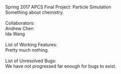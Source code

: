 <html>
Spring 2017 APCS Final Project: Particle Simulation<br>
Something about chemistry.<br>
<br>
Collaborators:<br>
Andrew Chen<br>
Ida Wang<br>
<br>
List of Working Features:<br>
Pretty much nothing.<br>
<br>
List of Unresolved Bugs:<br>
We have not progressed far enough for bugs to exist.
</html>

